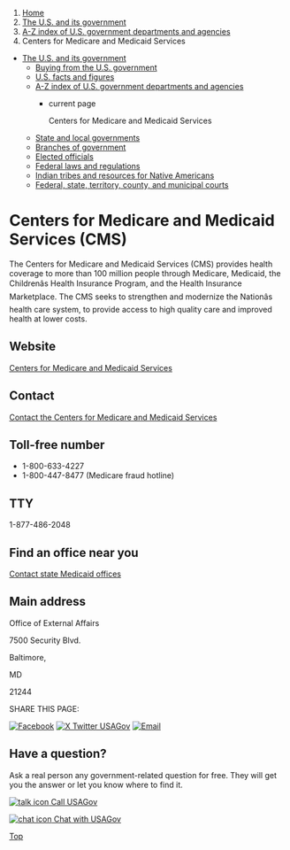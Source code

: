 1. [Home](/)
2. [The U.S. and its government](/about-the-us)
3. [A-Z index of U.S. government departments and agencies](/agency-index)
4. Centers for Medicare and Medicaid Services

* [The U.S. and its government](/about-the-us)
  + [Buying from the U.S. government](/buy-from-government)
  + [U.S. facts and figures](/facts-figures)
  + [A-Z index of U.S. government departments and agencies](/agency-index)
    - current page

      Centers for Medicare and Medicaid Services
  + [State and local governments](/state-local-governments)
  + [Branches of government](/branches-of-government)
  + [Elected officials](/elected-officials)
  + [Federal laws and regulations](/laws-and-regulations)
  + [Indian tribes and resources for Native Americans](/tribes)
  + [Federal, state, territory, county, and municipal courts](/courts)

Centers for Medicare and Medicaid Services
(CMS)
================================================

The Centers for Medicare and Medicaid Services (CMS) provides health coverage to more than 100 million people through Medicare, Medicaid, the Childrenâs Health Insurance Program, and the Health Insurance Marketplace. The CMS seeks to strengthen and modernize the Nationâs health care system, to provide access to high quality care and improved health at lower costs.

Website
-------

[Centers for Medicare and Medicaid Services](https://www.cms.gov/)

Contact
-------

[Contact the Centers for Medicare and Medicaid Services](https://www.cms.gov/About-CMS/Agency-Information/ContactCMS/index?redirect=/ContactCMS/)

Toll-free number
----------------

* 1-800-633-4227
* 1-800-447-8477 (Medicare fraud hotline)

TTY
---

1-877-486-2048

Find an office near you
-----------------------

[Contact state Medicaid offices](https://www.medicaid.gov/about-us/contact-us/index.html)

Main address
------------

Office of External Affairs
  

7500 Security Blvd.
  

Baltimore,

MD

21244

SHARE THIS PAGE:

[![Facebook](/themes/custom/usagov/images/social-media-icons/Facebook_Icon.svg)](https://www.facebook.com/sharer/sharer.php?u=https://www.usa.gov/agencies/centers-for-medicare-and-medicaid-services&v=3)
[![X Twitter USAGov](/themes/custom/usagov/images/social-media-icons/X_Twitter_Icon.svg?version=2)](https://twitter.com/intent/tweet?source=webclient&text=https://www.usa.gov/agencies/centers-for-medicare-and-medicaid-services)
[![Email](/themes/custom/usagov/images/social-media-icons/Email_Icon.svg?version=2)](mailto:?subject=https://www.usa.gov/agencies/centers-for-medicare-and-medicaid-services)

Have a question?
----------------

Ask a real person any government-related question for free. They will get you the answer or let you know where to find it.

[![talk icon](/themes/custom/usagov/images/ICONS_talk.png)
Call USAGov](/phone)

[![chat icon](/themes/custom/usagov/images/ICONS_chat.png)
Chat with USAGov](/chat)

[Top](#main-content)
